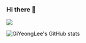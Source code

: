 ### Hi there 👋

<a href="버튼을 눌렀을 때 이동할 링크" target="_blank"><img src="https://img.shields.io/badge/c-000000?style=social&logo=appveyor&logoColor=ffffff"/></a>

![GiYeongLee's GitHub stats](https://github-readme-stats.vercel.app/api?username=GiYeongLee&show_icons=true&theme=radical)

